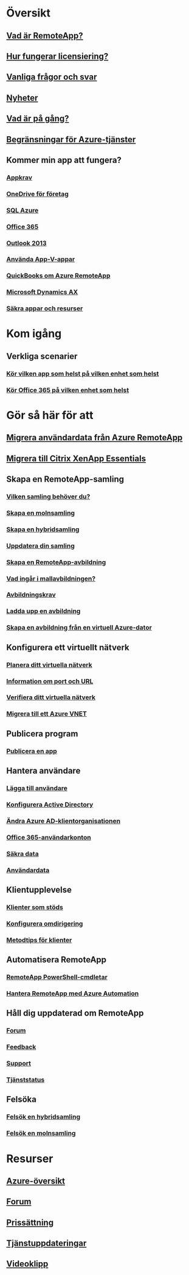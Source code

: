 

# Översikt


## [Vad är RemoteApp?](remoteapp-whatis.md)


## [Hur fungerar licensiering?](remoteapp-licensing.md)


## [Vanliga frågor och svar](remoteapp-faq.md)


## [Nyheter](remoteapp-whatsnew.md)


## [Vad är på gång?](remoteapp-roadmap.md)


## [Begränsningar för Azure-tjänster](../azure-subscription-service-limits.md)


## Kommer min app att fungera?


### [Appkrav](remoteapp-appreqs.md)


### [OneDrive för företag](remoteapp-onedrive.md)


### [SQL Azure](remoteapp-sql.md)


### [Office 365](remoteapp-o365.md)


### [Outlook 2013](remoteapp-outlook.md)


### [Använda App-V-appar](remoteapp-appv.md)


### [QuickBooks om Azure RemoteApp](remoteapp-quickbooks.md)


### [Microsoft Dynamics AX](https://mbs.microsoft.com/customersource/global/ax/learning/documentation/msdax2012r3azremappprg)


### [Säkra appar och resurser](remoteapp-secure.md)




# Kom igång


## Verkliga scenarier


### [Kör vilken app som helst på vilken enhet som helst](remoteapp-anyapp.md)


### [Kör Office 365 på vilken enhet som helst](remoteapp-tutorial-o365anywhere.md)



# Gör så här för att



## [Migrera användardata från Azure RemoteApp](remoteapp-migrate.md)


## [Migrera till Citrix XenApp Essentials](remoteapp-migrate-citrix.md)


## Skapa en RemoteApp-samling


### [Vilken samling behöver du?](remoteapp-collections.md)


### [Skapa en molnsamling](remoteapp-create-cloud-deployment.md)


### [Skapa en hybridsamling](remoteapp-create-hybrid-deployment.md)


### [Uppdatera din samling](remoteapp-update.md)


### [Skapa en RemoteApp-avbildning](remoteapp-imageoptions.md)


### [Vad ingår i mallavbildningen?](remoteapp-images.md)


### [Avbildningskrav](remoteapp-imagereqs.md)


### [Ladda upp en avbildning](remoteapp-uploadimage.md)


### [Skapa en avbildning från en virtuell Azure-dator](remoteapp-image-on-azurevm.md)


## Konfigurera ett virtuellt nätverk


### [Planera ditt virtuella nätverk](remoteapp-planvnet.md)


### [Information om port och URL](remoteapp-ports.md)


### [Verifiera ditt virtuella nätverk](remoteapp-vnet.md)


### [Migrera till ett Azure VNET](remoteapp-migratevnet.md)


## Publicera program


### [Publicera en app](remoteapp-publish.md)


## Hantera användare


### [Lägga till användare](remoteapp-user.md)


### [Konfigurera Active Directory](remoteapp-ad.md)


### [Ändra Azure AD-klientorganisationen](remoteapp-changetenant.md)


### [Office 365-användarkonton](remoteapp-o365user.md)


### [Säkra data](remoteapp-secureaccess.md)


### [Användardata](remoteapp-upd.md)


## Klientupplevelse


### [Klienter som stöds](remoteapp-clients.md)


### [Konfigurera omdirigering](remoteapp-redirection.md)


### [Metodtips för klienter](remoteapp-clientbestpractices.md)


## Automatisera RemoteApp


### [RemoteApp PowerShell-cmdletar](remoteapp-tutorial-arawithpowershell.md)


### [Hantera RemoteApp med Azure Automation](automation-manage-remote-app.md)


## Håll dig uppdaterad om RemoteApp


### [Forum](http://feedback.azure.com/forums/247748-azure-remoteapp)


### [Feedback](http://feedback.azure.com/forums/247748-azure-remoteapp)


### [Support](https://azure.microsoft.com/support/plans/)


### [Tjänststatus](https://azure.microsoft.com/status/)


## Felsöka


### [Felsök en hybridsamling](remoteapp-hybridtrouble.md)


### [Felsök en molnsamling](remoteapp-cloudtrouble.md)



# Resurser


## [Azure-översikt](https://azure.microsoft.com/roadmap/)


## [Forum](https://social.msdn.microsoft.com/Forums/home?forum=AzureRemoteApp)


## [Prissättning](https://azure.microsoft.com/pricing/details/remoteapp/)


## [Tjänstuppdateringar](https://azure.microsoft.com/updates/?product=remoteapp)


## [Videoklipp](https://azure.microsoft.com/documentation/videos/index/?services=remoteapp)
